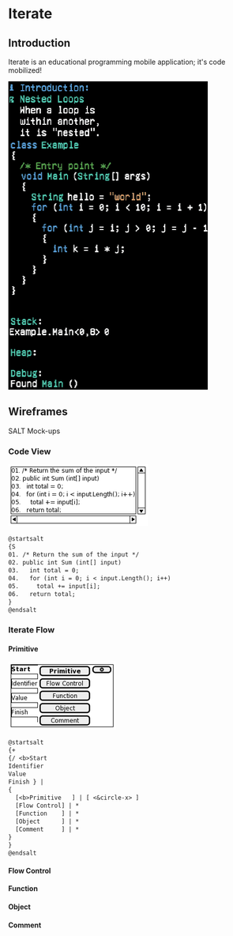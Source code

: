 # Iterate

## Introduction

Iterate is an educational programming mobile application; it's code mobilized!

![Introduction](https://raw.githubusercontent.com/iteratecode/.github/main/images/iterate-nested-loop.gif)

## Wireframes

SALT Mock-ups

### Code View

![Code Wireframe](https://raw.githubusercontent.com/iteratecode/.github/main/images/code-wireframe.png)

```
@startsalt
{S
01. /* Return the sum of the input */
02. public int Sum (int[] input)
03.   int total = 0;
04.   for (int i = 0; i < input.Length(); i++)
05.     total += input[i];
06.   return total;
}
@endsalt
```

### Iterate Flow

#### Primitive

![Iterate Wireframe](https://raw.githubusercontent.com/iteratecode/.github/main/images/iterate-primitive-start-wireframe.png)
```
@startsalt
{+
{/ <b>Start
Identifier
Value
Finish } |
{
  [<b>Primitive   ] | [ <&circle-x> ]
  [Flow Control] | *
  [Function    ] | *
  [Object      ] | *
  [Comment     ] | *
}
}
@endsalt
```

#### Flow Control




#### Function




#### Object





#### Comment